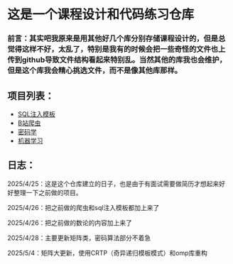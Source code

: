 # 这是一个课程设计和代码练习仓库

### 前言：其实吧我原来是用其他好几个库分别存储课程设计的，但是总觉得这样不好，太乱了，特别是我有的时候会把一些奇怪的文件也上传到github导致文件结构看起来特别乱。当然其他的库我也会维护，但是这个库我会精心挑选文件，而不是像其他库那样。

## 项目列表：

- [SQL注入模板](SQL注入实验模板/README.md)
- [B站爬虫](bilibili-crawler/README.md)
- [密码学](cryptology/README.md)
- [机器学习](ML/README.md)

## 日志：

2025/4/25：这是这个仓库建立的日子，也是由于有面试需要做简历才想起来好好整理一下之前做的项目。

2025/4/26：把之前做的爬虫和sql注入模板都加上来了

2025/4/26：把之前做的数论的内容加上来了

2025/4/28：主要更新矩阵类，密码算法部分不着急

2025/5/4：矩阵大更新，使用CRTP（奇异递归模板模式）和omp库重构
